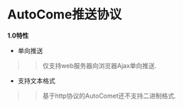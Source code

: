 # AutoCome推送协议 #

**1.0特性**
  * 单向推送
> > 仅支持web服务器向浏览器Ajax单向推送.
  * 支持文本格式
> > 基于http协议的AutoComet还不支持二进制格式.